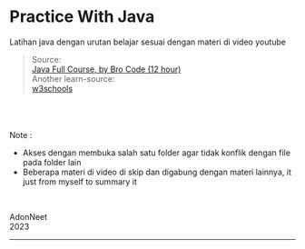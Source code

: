 
# Practice With Java

Latihan java dengan urutan belajar sesuai dengan materi di video youtube  

>Source:  
[Java Full Course, by Bro Code (12 hour)](https://youtu.be/xk4_1vDrzzo)
\
>Another learn-source:  
[w3schools](https://www.w3schools.com/java/default.asp)

<br><br>
\
Note :
+ Akses dengan membuka salah satu folder agar tidak konflik dengan file pada folder lain
+ Beberapa materi di video di skip dan digabung dengan materi lainnya, it just from myself to summary it  

<br>

AdonNeet  
2023  


---